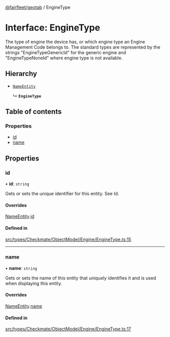 [@fairfleet/geotab](../README.md) / EngineType

# Interface: EngineType

The type of engine the device has, or which engine type an
 Engine Management Code belongs to. The standard types are represented by the strings
 "EngineTypeGenericId" for the generic engine and "EngineTypeNoneId" where engine type is not
 available.

## Hierarchy

- [`NameEntity`](NameEntity.md)

  ↳ **`EngineType`**

## Table of contents

### Properties

- [id](EngineType.md#id)
- [name](EngineType.md#name)

## Properties

### id

• **id**: `string`

Gets or sets the unique identifier for this entity. See Id.

#### Overrides

[NameEntity](NameEntity.md).[id](NameEntity.md#id)

#### Defined in

[src/types/Checkmate/ObjectModel/Engine/EngineType.ts:15](https://github.com/fairfleet/geotab/blob/ff38bfc/src/types/Checkmate/ObjectModel/Engine/EngineType.ts#L15)

___

### name

• **name**: `string`

Gets or sets the name of this entity that uniquely identifies it and is used when displaying this entity.

#### Overrides

[NameEntity](NameEntity.md).[name](NameEntity.md#name)

#### Defined in

[src/types/Checkmate/ObjectModel/Engine/EngineType.ts:17](https://github.com/fairfleet/geotab/blob/ff38bfc/src/types/Checkmate/ObjectModel/Engine/EngineType.ts#L17)
